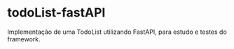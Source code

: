 # todoList-fastAPI
Implementação de uma TodoList utilizando FastAPI, para estudo e testes do framework.
